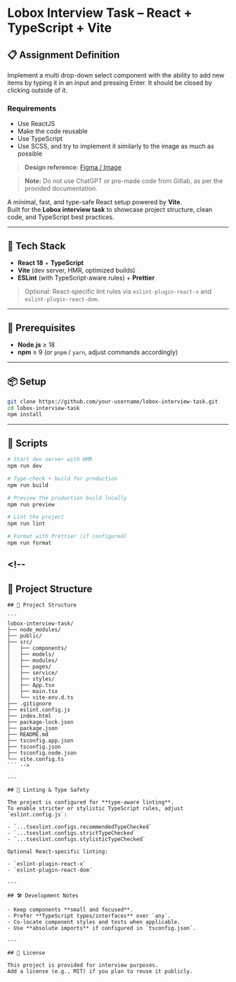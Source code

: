 # Lobox Interview Task – React + TypeScript + Vite

## 📋 Assignment Definition

Implement a multi drop-down select component with the ability to add new items by typing it in an input and pressing Enter. It should be closed by clicking outside of it.

### Requirements

- Use ReactJS
- Make the code reusable
- Use TypeScript
- Use SCSS, and try to implement it similarly to the image as much as possible

> **Design reference:** [Figma / Image](https://drive.google.com/file/d/1zmB8q-v94pc4D-qCCUr4XnIR6COJ43Vz/view?usp=drive_link)

> **Note:** Do not use ChatGPT or pre-made code from Gitlab, as per the provided documentation.

A minimal, fast, and type-safe React setup powered by **Vite**.  
Built for the **Lobox interview task** to showcase project structure, clean code, and TypeScript best practices.

---

## 🚀 Tech Stack

- **React 18** + **TypeScript**
- **Vite** (dev server, HMR, optimized builds)
- **ESLint** (with TypeScript-aware rules) + **Prettier**

> Optional: React-specific lint rules via `eslint-plugin-react-x` and `eslint-plugin-react-dom`.

---

## 🧰 Prerequisites

- **Node.js** ≥ 18
- **npm** ≥ 9 (or `pnpm` / `yarn`, adjust commands accordingly)

---

## 📦 Setup

```bash
git clone https://github.com/your-username/lobox-interview-task.git
cd lobox-interview-task
npm install
```

---

## 🏃 Scripts

```bash
# Start dev server with HMR
npm run dev

# Type-check + build for production
npm run build

# Preview the production build locally
npm run preview

# Lint the project
npm run lint

# Format with Prettier (if configured)
npm run format
```

## <!--

## 📂 Project Structure

````
## 📂 Project Structure

```
lobox-interview-task/
├── node_modules/
├── public/
├── src/
│   ├── components/
│   ├── models/
│   ├── modules/
│   ├── pages/
│   ├── service/
│   ├── styles/
│   ├── App.tsx
│   ├── main.tsx
│   └── vite-env.d.ts
├── .gitignore
├── eslint.config.js
├── index.html
├── package-lock.json
├── package.json
├── README.md
├── tsconfig.app.json
├── tsconfig.json
├── tsconfig.node.json
└── vite.config.ts
``` -->

---

## 🧹 Linting & Type Safety

The project is configured for **type-aware linting**.
To enable stricter or stylistic TypeScript rules, adjust `eslint.config.js`:

- `...tseslint.configs.recommendedTypeChecked`
- `...tseslint.configs.strictTypeChecked`
- `...tseslint.configs.stylisticTypeChecked`

Optional React-specific linting:

- `eslint-plugin-react-x`
- `eslint-plugin-react-dom`

---

## 🛠️ Development Notes

- Keep components **small and focused**.
- Prefer **TypeScript types/interfaces** over `any`.
- Co-locate component styles and tests when applicable.
- Use **absolute imports** if configured in `tsconfig.json`.

---

## 📜 License

This project is provided for interview purposes.
Add a license (e.g., MIT) if you plan to reuse it publicly.
````

